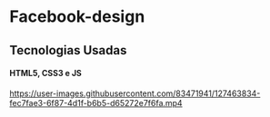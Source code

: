 # Facebook-design
## Tecnologias Usadas
#### HTML5, CSS3 e JS

https://user-images.githubusercontent.com/83471941/127463834-fec7fae3-6f87-4d1f-b6b5-d65272e7f6fa.mp4


 
